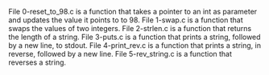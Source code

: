 File 0-reset_to_98.c is a function that takes a pointer to an int as parameter and updates the value it points to to 98.
File 1-swap.c is a function that swaps the values of two integers.
File 2-strlen.c is a function that returns the length of a string.
File 3-puts.c is a function that prints a string, followed by a new line, to stdout.
File 4-print_rev.c is a function that prints a string, in reverse, followed by a new line.
File 5-rev_string.c is a function that reverses a string.
